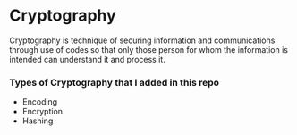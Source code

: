 # Cryptography
Cryptography is technique of securing information and communications through use of codes so that only those person for whom the information is intended can understand it and process it.

### Types of Cryptography that I added in this repo
- Encoding
- Encryption
- Hashing

